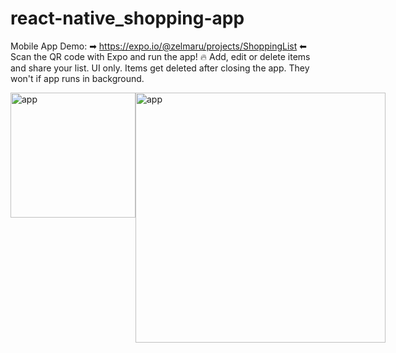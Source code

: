 # react-native_shopping-app
Mobile App
Demo: ➡ https://expo.io/@zelmaru/projects/ShoppingList ⬅ Scan the QR code with Expo and run the app! 🔥
Add, edit or delete items and share your list. UI only. Items get deleted after closing the app. They won't if app runs in background.


<div style="display: flex; flexDirection: row; alignItems: flexStart">
<img src="https://github.com/zelmaru/react-native_shopping-app/blob/main/ExpoQRCode_ShoppingList.png?raw=true" height="200px" width="auto" alt="app"></img>
<img style="border: '1px solid black'; borderRadius: 8px" src="https://github.com/zelmaru/react-native_shopping-app/blob/main/Shopping-app-screenshot.jpg?raw=true" height="400px" width="auto" alt="app"></img>
</div>
